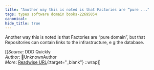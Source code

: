 ```yaml
---
title: "Another way this is noted is that Factories are “pure ..."
tags: types software domain books-22695054
canonical: 
hide_title: true
---
```


Another way this is noted is that Factories are “pure domain”, but that Repositories can contain links to the infrastructure, e g the database.


[[_Source_: DDD Quickly<br>
_Author_: UnknownAuthor<br>
_More_: [Readwise URL](https://readwise.io/open/446271392){:target="_blank"}
::wrap]]